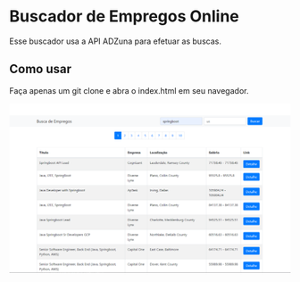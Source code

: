 # Buscador de Empregos Online 
Esse buscador usa a API ADZuna para efetuar as buscas.

## Como usar
Faça apenas um git clone e abra o index.html em seu navegador.

<img src="images/buscador.png" />
